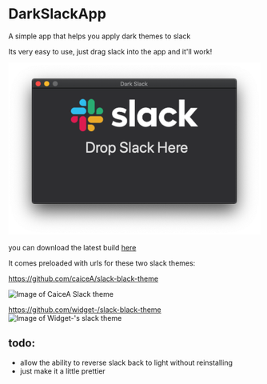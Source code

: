 # DarkSlackApp

A simple app that helps you apply dark themes to slack

Its very easy to use, just drag slack into the app and it'll work!

![image of dark slack app](https://github.com/Ciuffi/DarkSlackApp/raw/master/Readme_assets/example.png)

you can download the latest build [here](https://github.com/Ciuffi/DarkSlackApp/releases)

It comes preloaded with urls for these two slack themes:

https://github.com/caiceA/slack-black-theme

![Image of CaiceA Slack theme](https://user-images.githubusercontent.com/16766231/45268625-9052ec80-b47f-11e8-98d5-70c9fb188ea1.png)


https://github.com/widget-/slack-black-theme
![Image of Widget-'s slack theme](https://cloud.githubusercontent.com/assets/7691630/24120350/4cbb643e-0d82-11e7-8353-5d4eb65dfd6a.png)
## todo:
- allow the ability to reverse slack back to light without reinstalling
- just make it a little prettier
